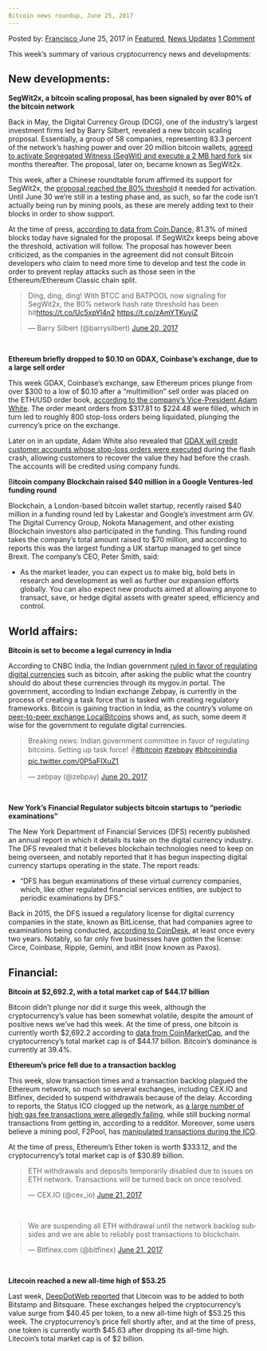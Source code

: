```yaml
---
Bitcoin news roundup, June 25, 2017
---
```

<article class="post-listing post-20898 post type-post status-publish format-standard has-post-thumbnail hentry category-deepdot-news category-news-updates tag-3676 tag-2528 tag-bitcoin tag-june tag-news tag-roundup">
    <div class="post-inner">
        <span>Posted by: <a href="https://www.deepdotweb.com/author/francisco/" title="">Francisco </a></span>
    <span>June 25, 2017</span>
    <span>in <a href="https://www.deepdotweb.com/category/deepdot-news/" rel="category tag">Featured</a>, <a href="https://www.deepdotweb.com/category/news-updates/" rel="category tag">News Updates</a></span>
    <span><a href="https://www.deepdotweb.com/2017/06/25/bitcoin-news-roundup-june-25-2017/#comments">1 Comment</a></span>
    </p>
    <div class="clear"></div>
    <div class="entry">
    <p>This week’s summary of various cryptocurrency news and developments:</p>
    <h2>New developments:</h2>
    <p><strong>SegWit2x, a bitcoin scaling proposal, has been signaled by over 80% of the bitcoin network</strong></p>
    <p>Back in May, the Digital Currency Group (DCG), one of the industry’s largest investment firms led by Barry Silbert, revealed a new bitcoin scaling proposal. Essentially, a group of 58 companies, representing 83.3 percent of the network’s hashing power and over 20 million bitcoin wallets, <a href="https://www.cryptocoinsnews.com/bitcoin-scaling-agreement-officially-met-segwit-2mb-hard-fork/https:/www.cryptocoinsnews.com/bitcoin-scaling-agreement-officially-met-segwit-2mb-hard-fork/">agreed to activate Segregated Witness (SegWit) and execute a 2 MB hard fork</a> six months thereafter. The proposal, later on, became known as SegWit2x.</p>
    <p>This week, after a Chinese roundtable forum affirmed its support for SegWit2x, the <a href="https://www.cryptocoinsnews.com/segwit2x-is-a-go-80-of-bitcoin-network-signals-for-upgrade/">proposal reached the 80% threshol</a>d it needed for activation. Until June 30 we’re still in a testing phase and, as such, so far the code isn’t actually being run by mining pools, as these are merely adding text to their blocks in order to show support.</p>
    <p>At the time of press, <a href="https://coin.dance/blocks">according to data from Coin.Dance</a>, 81.3% of mined blocks today have signaled for the proposal. If SegWit2x keeps being above the threshold, activation will follow. The proposal has however been criticized, as the companies in the agreement did not consult Bitcoin developers who claim to need more time to develop and test the code in order to prevent replay attacks such as those seen in the Ethereum/Ethereum Classic chain split.</p>
    <blockquote class="twitter-tweet" data-width="550">
    <p lang="en" dir="ltr">Ding, ding, ding! With BTCC and BATPOOL now signaling for SegWit2x, the 80% network hash rate threshold has been hit<a href="https://t.co/Uc5xpYl4n2">https://t.co/Uc5xpYl4n2</a> <a href="https://t.co/zAmYTKuyiZ">https://t.co/zAmYTKuyiZ</a></p>
    <p>&mdash; Barry Silbert (@barrysilbert) <a href="https://twitter.com/barrysilbert/status/877117238180024320">June 20, 2017</a></p></blockquote>
    <p><script async src="//platform.twitter.com/widgets.js" charset="utf-8"></script></p>
    <p>&nbsp;</p>
    <p><strong>Ethereum briefly dropped to $0.10 on GDAX, Coinbase’s exchange, due to a large sell order</strong></p>
    <p>This week GDAX, Coinbase’s exchange, saw Ethereum prices plunge from over $300 to a low of $0.10 after a “multimillion” sell order was placed on the ETH/USD order book, <a href="https://blog.gdax.com/eth-usd-trading-update-5d8142b5bdc1">according to the company’s Vice-President Adam White</a>. The order meant orders from $317.81 to $224.48 were filled, which in turn led to roughly 800 stop-loss orders being liquidated, plunging the currency’s price on the exchange.</p>
    <p>Later on in an update, Adam White also revealed that <a href="https://blog.gdax.com/eth-usd-trading-update-2-216a3b946ef6">GDAX will credit customer accounts whose stop-loss orders were executed</a> during the flash crash, allowing customers to recover the value they had before the crash. The accounts will be credited using company funds.</p>
    <p>B<strong>itcoin company Blockchain raised $40 million in a Google Ventures-led funding round</strong></p>
    <p>Blockchain, a London-based bitcoin wallet startup, recently raised $40 million in a funding round led by Lakestar and Google’s investment arm GV. The Digital Currency Group, Nokota Management, and other existing Blockchain investors also participated in the funding. This funding round takes the company’s total amount raised to $70 million, and according to reports this was the largest funding a UK startup managed to get since Brexit. The company’s CEO, Peter Smith, said:</p>
    <ul>
    <li>As the market leader, you can expect us to make big, bold bets in research and development as well as further our expansion efforts globally. You can also expect new products aimed at allowing anyone to transact, save, or hedge digital assets with greater speed, efficiency and control.</li>
    </ul>
    <h2>World affairs:</h2>
    <p><strong>Bitcoin is set to become a legal currency in India</strong></p>
    <p>According to CNBC India, the Indian government <a href="https://www.youtube.com/watch?v=2QhIL3m83Kw">ruled in favor of regulating digital currencies</a> such as bitcoin, after asking the public what the country should do about these currencies through its mygov.in portal. The government, according to Indian exchange Zebpay, is currently in the process of creating a task force that is tasked with creating regulatory frameworks. Bitcoin is gaining traction in India, as the country’s volume on <a href="https://coin.dance/volume/localbitcoins/INR">peer-to-peer exchange LocalBitcoins</a> shows and, as such, some deem it wise for the government to regulate digital currencies.</p>
    <blockquote class="twitter-tweet" data-width="550">
    <p lang="en" dir="ltr">Breaking news: Indian government committee in favor of regulating bitcoins. Setting up task force! ✌️<a href="https://twitter.com/hashtag/bitcoin?src=hash">#bitcoin</a> <a href="https://twitter.com/hashtag/zebpay?src=hash">#zebpay</a> <a href="https://twitter.com/hashtag/bitcoinindia?src=hash">#bitcoinindia</a> <a href="https://t.co/0P5aFIXuZ1">pic.twitter.com/0P5aFIXuZ1</a></p>
    <p>&mdash; zebpay (@zebpay) <a href="https://twitter.com/zebpay/status/877105516836773889">June 20, 2017</a></p></blockquote>
    <p><script async src="//platform.twitter.com/widgets.js" charset="utf-8"></script></p>
    <p>&nbsp;</p>
    <p><strong>New York’s Financial Regulator subjects bitcoin startups to “periodic examinations”</strong></p>
    <p>The New York Department of Financial Services (DFS) recently published an annual report in which it details its take on the digital currency industry. The DFS revealed that it believes blockchain technologies need to keep on being overseen, and notably reported that it has begun inspecting digital currency startups operating in the state. The report reads:</p>
    <ul>
    <li>&#8220;DFS has begun examinations of these virtual currency companies, which, like other regulated financial services entities, are subject to periodic examinations by DFS.&#8221;</li>
    </ul>
    <p>Back in 2015, the DFS issued a regulatory license for digital currency companies in the state, known as BitLicense, that had companies agree to examinations being conducted, <a href="http://www.coindesk.com/new-yorks-financial-regulator-now-inspecting-bitcoin-startups/">according to CoinDesk</a>, at least once every two years. Notably, so far only five businesses have gotten the license: Circe, Coinbase, Ripple, Gemini, and itBit (now known as Paxos).</p>
    <h2>Financial:</h2>
    <p><strong>Bitcoin at $2,692.2, with a total market cap of $44.17 billion</strong></p>
    <p>Bitcoin didn’t plunge nor did it surge this week, although the cryptocurrency’s value has been somewhat volatile, despite the amount of positive news we’ve had this week. At the time of press, one bitcoin is currently worth $2,692.2 according to <a href="https://coinmarketcap.com/currencies/bitcoin/">data from CoinMarketCap</a>, and the cryptocurrency’s total market cap is of $44.17 billion. Bitcoin’s dominance is currently at 39.4%.</p>
    <p><strong>Ethereum’s price fell due to a transaction backlog</strong></p>
    <p>This week, slow transaction times and a transaction backlog plagued the Ethereum network, so much so several exchanges, including CEX.IO and Bitfinex, decided to suspend withdrawals because of the delay. According to reports, the Status ICO clogged up the network, as <a href="https://www.cryptocoinsnews.com/status-ico-clogs-up-ethereum-blockchain">a large number of high gas fee transactions were allegedly failing</a>, while still bucking normal transactions from getting in, according to a redditor. Moreover, some users believe a mining pool, F2Pool, has <a href="https://np.reddit.com/r/ethtrader/comments/6if35x/to_all_the_people_hating_on_myetherwallet_its_not/dj5ubxe/">manipulated transactions during the ICO</a>.</p>
    <p>At the time of press, Ethereum’s Ether token is worth $333.12, and the cryptocurrency’s total market cap is of $30.89 billion.</p>
    <blockquote class="twitter-tweet" data-width="550">
    <p lang="en" dir="ltr">ETH withdrawals and deposits temporarily disabled due to issues on ETH network. Transactions will be turned back on once resolved.</p>
    <p>&mdash; CEX.IO (@cex_io) <a href="https://twitter.com/cex_io/status/877553735408525317">June 21, 2017</a></p></blockquote>
    <p><script async src="//platform.twitter.com/widgets.js" charset="utf-8"></script></p>
    <p>&nbsp;</p>
    <blockquote class="twitter-tweet" data-width="550">
    <p lang="en" dir="ltr">We are suspending all ETH withdrawal until the network backlog subsides and we are able to reliably post transactions to blockchain.</p>
    <p>&mdash; Bitfinex.com (@bitfinex) <a href="https://twitter.com/bitfinex/status/877539782678786051">June 21, 2017</a></p></blockquote>
    <p><script async src="//platform.twitter.com/widgets.js" charset="utf-8"></script></p>
    <p>&nbsp;</p>
    <p><strong>Litecoin reached a new all-time high of $53.25</strong></p>
    <p>Last week, <a href="https://www.deepdotweb.com/2017/06/18/bitcoin-news-roundup-june-18-2017/">DeepDotWeb reported</a> that Litecoin was to be added to both Bitstamp and Bitsquare. These exchanges helped the cryptocurrency’s value surge from $40.45 per token, to a new all-time high of $53.25 this week. The cryptocurrency’s price fell shortly after, and at the time of press, one token is currently worth $45.63 after dropping its all-time high. Litecoin’s total market cap is of $2 billion.</p>
    </div>
    <span style="display:none"><a href="https://www.deepdotweb.com/tag/2017/" rel="tag">2017</a> <a href="https://www.deepdotweb.com/tag/25/" rel="tag">25</a> <a href="https://www.deepdotweb.com/tag/bitcoin/" rel="tag">bitcoin</a> <a href="https://www.deepdotweb.com/tag/june/" rel="tag">june</a> <a href="https://www.deepdotweb.com/tag/news/" rel="tag">news</a> <a href="https://www.deepdotweb.com/tag/roundup/" rel="tag">roundup</a></span> <span style="display:none" class="updated">2017-06-25</span>
    <div style="display:none" class="vcard author" itemprop="author" itemscope itemtype="http://schema.org/Person"><strong class="fn" itemprop="name"><a href="https://www.deepdotweb.com/author/francisco/" title="Posts by Francisco" rel="author">Francisco</a></strong></div>
    </div>
</article>

